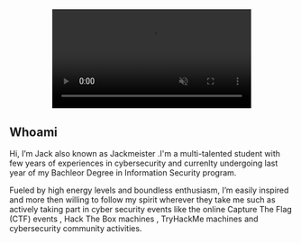 <html>
  <body>
<style>
video {
  pointer-events: none;
}
</style>
<center>
<video width="70%" controls autoplay muted loop>
  <source src="https://user-images.githubusercontent.com/78603128/170877724-332269f6-0f7d-4ea0-a723-8ba7e1c3a7ac.mp4" type="video/mp4" />
</video>
</center>
    </body>
</html>
<h2>Whoami</h2>

Hi, I’m Jack also known as Jackmeister .I'm a multi-talented student with few years of experiences in cybersecurity and currenlty undergoing 
last year of my Bachleor Degree in Information Security program.


Fueled by high energy levels and boundless enthusiasm, I’m easily inspired and more then willing to follow my spirit wherever they take me such as actively taking part in cyber security events like the online Capture The Flag (CTF) events , Hack The Box machines , TryHackMe machines and cybersecurity community activities.


